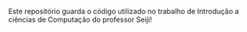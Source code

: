 Este repositório guarda o código utilizado no trabalho de Introdução a ciências de Computação do professor Seiji!
